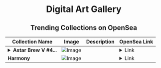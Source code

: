 <div align="center">

# Digital Art Gallery

## Trending Collections on OpenSea

| Collection Name                       | Image                                                                                     | Description                       | OpenSea Link                                                                                          |
|---------------------------------------|-------------------------------------------------------------------------------------------|-----------------------------------|--------------------------------------------------------------------------------------------------------|
| **<details><summary>Astar Brew V #4...</summary>Astar Brew V #47</details>** | ![Image](https://i.seadn.io/s/raw/files/03ba737c91cc5dac6c0972841578797b.png?w=500&auto=format?w=200&auto=format) |  | <details><summary>Link</summary>[Astar Brew V #47](https://opensea.io/collection/astar-brew-v-47)</details> |
| **Harmony** | ![Image](https://i.seadn.io/s/raw/files/34734c7b6ea0306fc5eb3570dda1a994.webp?w=500&auto=format?w=200&auto=format) |  | <details><summary>Link</summary>[Harmony](https://opensea.io/collection/harmony-127)</details> |

</div>